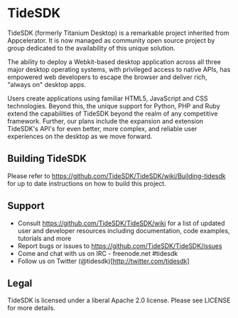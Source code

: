 TideSDK
=======

TideSDK (formerly Titanium Desktop) is a remarkable project inherited from Appcelerator. It is now managed as community open source project by group dedicated to the availability of this unique solution. 

The ability to deploy a Webkit-based desktop application across all three major desktop operating systems, with privileged access to native APIs, has empowered web developers to escape the browser and deliver rich, "always on" desktop apps. 

Users create applications using familiar HTML5, JavaScript and CSS technologies. Beyond this, the unique support for Python, PHP and Ruby extend the capabilities of TideSDK beyond the realm of any competitive framework. Further, our plans include the expansion and extension TideSDK's API's for even better, more complex, and reliable user experiences on the desktop as we move forward.

Building TideSDK
----------------
Please refer to https://github.com/TideSDK/TideSDK/wiki/Building-tidesdk
for up to date instructions on how to build this project.

Support
-------
- Consult https://github.com/TideSDK/TideSDK/wiki for a list of updated user and developer resources including documentation, code examples, tutorials and more
- Report bugs or issues to https://github.com/TideSDK/TideSDK/issues
- Come and chat with us on IRC - freenode.net #tidesdk
- Follow us on Twitter (@tidesdk)[http://twitter.com/tidesdk]

Legal
-----
TideSDK is licensed under a liberal Apache 2.0 license.
Please see LICENSE for more details.
